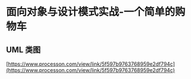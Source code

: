 # 面向对象与设计模式实战-一个简单的购物车

## UML 类图

[https://www.processon.com/view/link/5f597b9763768959e2df794c](https://www.processon.com/view/link/5f597b9763768959e2df794c)
